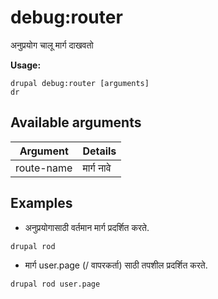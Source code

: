 # debug:router
अनुप्रयोग चालू मार्ग दाखवतो

**Usage:**
```
drupal debug:router [arguments]
dr
```

## Available arguments
Argument | Details
---------|-------------
route-name | मार्ग नावे

## Examples
* अनुप्रयोगासाठी वर्तमान मार्ग प्रदर्शित करते.
```
drupal rod
```
* मार्ग user.page (/ वापरकर्ता) साठी तपशील प्रदर्शित करते.
```
drupal rod user.page
```
